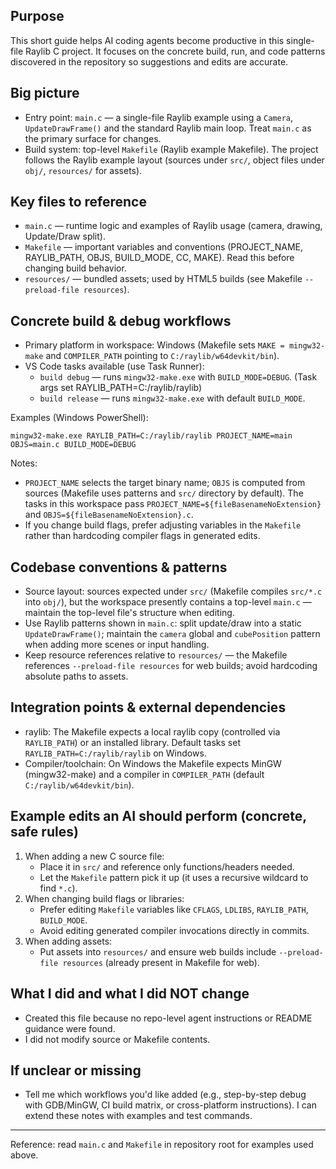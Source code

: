 ## Purpose

This short guide helps AI coding agents become productive in this single-file Raylib C project.
It focuses on the concrete build, run, and code patterns discovered in the repository so suggestions and edits are accurate.

## Big picture

- Entry point: `main.c` — a single-file Raylib example using a `Camera`, `UpdateDrawFrame()` and the standard Raylib main loop. Treat `main.c` as the primary surface for changes.
- Build system: top-level `Makefile` (Raylib example Makefile). The project follows the Raylib example layout (sources under `src/`, object files under `obj/`, `resources/` for assets).

## Key files to reference

- `main.c` — runtime logic and examples of Raylib usage (camera, drawing, Update/Draw split).
- `Makefile` — important variables and conventions (PROJECT_NAME, RAYLIB_PATH, OBJS, BUILD_MODE, CC, MAKE). Read this before changing build behavior.
- `resources/` — bundled assets; used by HTML5 builds (see Makefile `--preload-file resources`).

## Concrete build & debug workflows

- Primary platform in workspace: Windows (Makefile sets `MAKE = mingw32-make` and `COMPILER_PATH` pointing to `C:/raylib/w64devkit/bin`).
- VS Code tasks available (use Task Runner):
  - `build debug` — runs `mingw32-make.exe` with `BUILD_MODE=DEBUG`. (Task args set RAYLIB_PATH=C:/raylib/raylib)
  - `build release` — runs `mingw32-make.exe` with default `BUILD_MODE`.

Examples (Windows PowerShell):

    mingw32-make.exe RAYLIB_PATH=C:/raylib/raylib PROJECT_NAME=main OBJS=main.c BUILD_MODE=DEBUG

Notes:
- `PROJECT_NAME` selects the target binary name; `OBJS` is computed from sources (Makefile uses patterns and `src/` directory by default). The tasks in this workspace pass `PROJECT_NAME=${fileBasenameNoExtension}` and `OBJS=${fileBasenameNoExtension}.c`.
- If you change build flags, prefer adjusting variables in the `Makefile` rather than hardcoding compiler flags in generated edits.

## Codebase conventions & patterns

- Source layout: sources expected under `src/` (Makefile compiles `src/*.c` into `obj/`), but the workspace presently contains a top-level `main.c` — maintain the top-level file's structure when editing.
- Use Raylib patterns shown in `main.c`: split update/draw into a static `UpdateDrawFrame()`; maintain the `camera` global and `cubePosition` pattern when adding more scenes or input handling.
- Keep resource references relative to `resources/` — the Makefile references `--preload-file resources` for web builds; avoid hardcoding absolute paths to assets.

## Integration points & external dependencies

- raylib: The Makefile expects a local raylib copy (controlled via `RAYLIB_PATH`) or an installed library. Default tasks set `RAYLIB_PATH=C:/raylib/raylib` on Windows.
- Compiler/toolchain: On Windows the Makefile expects MinGW (mingw32-make) and a compiler in `COMPILER_PATH` (default `C:/raylib/w64devkit/bin`).

## Example edits an AI should perform (concrete, safe rules)

1. When adding a new C source file:
   - Place it in `src/` and reference only functions/headers needed.
   - Let the `Makefile` pattern pick it up (it uses a recursive wildcard to find `*.c`).
2. When changing build flags or libraries:
   - Prefer editing `Makefile` variables like `CFLAGS`, `LDLIBS`, `RAYLIB_PATH`, `BUILD_MODE`.
   - Avoid editing generated compiler invocations directly in commits.
3. When adding assets:
   - Put assets into `resources/` and ensure web builds include `--preload-file resources` (already present in Makefile for web).

## What I did and what I did NOT change

- Created this file because no repo-level agent instructions or README guidance were found.
- I did not modify source or Makefile contents.

## If unclear or missing

- Tell me which workflows you'd like added (e.g., step-by-step debug with GDB/MinGW, CI build matrix, or cross-platform instructions). I can extend these notes with examples and test commands.

---
Reference: read `main.c` and `Makefile` in repository root for examples used above.
